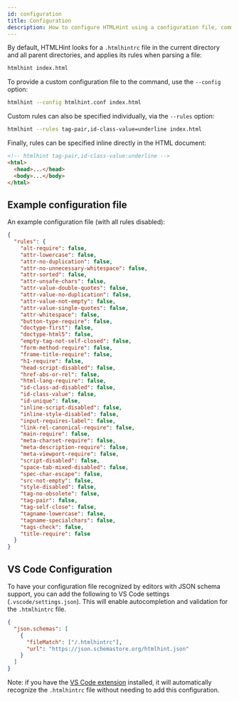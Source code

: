 ```yaml
---
id: configuration
title: Configuration
description: How to configure HTMLHint using a configuration file, command line options, or inline comments.
---
```


By default, HTMLHint looks for a `.htmlhintrc` file in the current directory and all parent directories, and applies its rules when parsing a file:

```sh
htmlhint index.html
```

To provide a custom configuration file to the command, use the `--config` option:

```sh
htmlhint --config htmlhint.conf index.html
```

Custom rules can also be specified individually, via the `--rules` option:

```sh
htmlhint --rules tag-pair,id-class-value=underline index.html
```

Finally, rules can be specified inline directly in the HTML document:

<!-- prettier-ignore -->
```html
<!-- htmlhint tag-pair,id-class-value:underline -->
<html>
  <head>...</head>
  <body>...</body>
</html>
```

## Example configuration file

An example configuration file (with all rules disabled):

```json
{
  "rules": {
    "alt-require": false,
    "attr-lowercase": false,
    "attr-no-duplication": false,
    "attr-no-unnecessary-whitespace": false,
    "attr-sorted": false,
    "attr-unsafe-chars": false,
    "attr-value-double-quotes": false,
    "attr-value-no-duplication": false,
    "attr-value-not-empty": false,
    "attr-value-single-quotes": false,
    "attr-whitespace": false,
    "button-type-require": false,
    "doctype-first": false,
    "doctype-html5": false,
    "empty-tag-not-self-closed": false,
    "form-method-require": false,
    "frame-title-require": false,
    "h1-require": false,
    "head-script-disabled": false,
    "href-abs-or-rel": false,
    "html-lang-require": false,
    "id-class-ad-disabled": false,
    "id-class-value": false,
    "id-unique": false,
    "inline-script-disabled": false,
    "inline-style-disabled": false,
    "input-requires-label": false,
    "link-rel-canonical-require": false,
    "main-require": false,
    "meta-charset-require": false,
    "meta-description-require": false,
    "meta-viewport-require": false,
    "script-disabled": false,
    "space-tab-mixed-disabled": false,
    "spec-char-escape": false,
    "src-not-empty": false,
    "style-disabled": false,
    "tag-no-obsolete": false,
    "tag-pair": false,
    "tag-self-close": false,
    "tagname-lowercase": false,
    "tagname-specialchars": false,
    "tags-check": false,
    "title-require": false
  }
}
```

## VS Code Configuration

To have your configuration file recognized by editors with JSON schema support, you can add the following to VS Code settings (`.vscode/settings.json`). This will enable autocompletion and validation for the `.htmlhintrc` file.

```json
{
  "json.schemas": [
    {
      "fileMatch": ["/.htmlhintrc"],
      "url": "https://json.schemastore.org/htmlhint.json"
    }
  ]
}
```

Note: if you have the [VS Code extension](/vs-code-extension/) installed, it will automatically recognize the `.htmlhintrc` file without needing to add this configuration.
